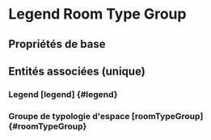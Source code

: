 #  Legend Room Type Group
<!--- THIS FILE IS GENERATED PLEASE DO NOT EDIT IT DIRECTLY --->



## Propriétés de base



## Entités associées (unique)

###  Legend [legend] {#legend}
        

### Groupe de typologie d'espace [roomTypeGroup] {#roomTypeGroup}
        





